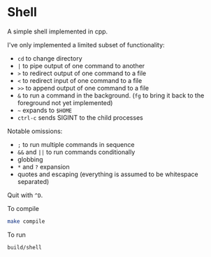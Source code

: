 # Shell

A simple shell implemented in cpp.

I've only implemented a limited subset of functionality:
- `cd` to change directory
- `|` to pipe output of one command to another
- `>` to redirect output of one command to a file
- `<` to redirect input of one command to a file
- `>>` to append output of one command to a file
- `&` to run a command in the background. (`fg` to bring it back to the foreground not yet implemented)
- `~` expands to `$HOME`
- `ctrl-c` sends SIGINT to the child processes

Notable omissions:
- `;` to run multiple commands in sequence
- `&&` and `||` to run commands conditionally
- globbing
- `*` and `?` expansion
- quotes and escaping (everything is assumed to be whitespace separated)


Quit with `^D`.


To compile
```bash
make compile
```

To run
```bash
build/shell
```
